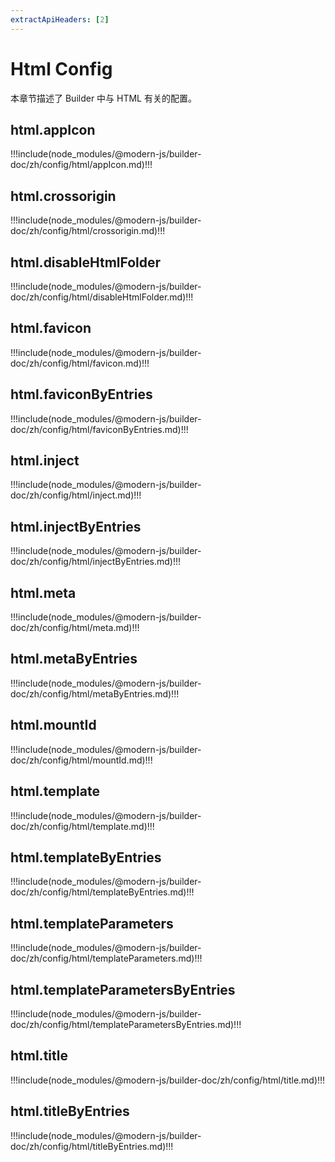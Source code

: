 ```yaml
---
extractApiHeaders: [2]
---
```


# Html Config

本章节描述了 Builder 中与 HTML 有关的配置。

## html.appIcon

!!!include(node_modules/@modern-js/builder-doc/zh/config/html/appIcon.md)!!!

## html.crossorigin

!!!include(node_modules/@modern-js/builder-doc/zh/config/html/crossorigin.md)!!!

## html.disableHtmlFolder

!!!include(node_modules/@modern-js/builder-doc/zh/config/html/disableHtmlFolder.md)!!!

## html.favicon

!!!include(node_modules/@modern-js/builder-doc/zh/config/html/favicon.md)!!!

## html.faviconByEntries

!!!include(node_modules/@modern-js/builder-doc/zh/config/html/faviconByEntries.md)!!!

## html.inject

!!!include(node_modules/@modern-js/builder-doc/zh/config/html/inject.md)!!!

## html.injectByEntries

!!!include(node_modules/@modern-js/builder-doc/zh/config/html/injectByEntries.md)!!!

## html.meta

!!!include(node_modules/@modern-js/builder-doc/zh/config/html/meta.md)!!!

## html.metaByEntries

!!!include(node_modules/@modern-js/builder-doc/zh/config/html/metaByEntries.md)!!!

## html.mountId

!!!include(node_modules/@modern-js/builder-doc/zh/config/html/mountId.md)!!!

## html.template

!!!include(node_modules/@modern-js/builder-doc/zh/config/html/template.md)!!!

## html.templateByEntries

!!!include(node_modules/@modern-js/builder-doc/zh/config/html/templateByEntries.md)!!!

## html.templateParameters

!!!include(node_modules/@modern-js/builder-doc/zh/config/html/templateParameters.md)!!!

## html.templateParametersByEntries

!!!include(node_modules/@modern-js/builder-doc/zh/config/html/templateParametersByEntries.md)!!!

## html.title

!!!include(node_modules/@modern-js/builder-doc/zh/config/html/title.md)!!!

## html.titleByEntries

!!!include(node_modules/@modern-js/builder-doc/zh/config/html/titleByEntries.md)!!!
